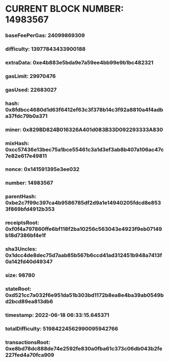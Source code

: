 # CURRENT BLOCK NUMBER: 14983567

### baseFeePerGas: 24099869309
### difficulty: 13977843433900188
### extraData: 0xe4b883e5bda9e7a59ee4bb99e9b1bc482321
### gasLimit: 29970476
### gasUsed: 22683027
### hash: 0x8fdbcc4680d1d63f6412ef63c3f378b14c3f92a8810a4f4adba37fdc79b0a371
### miner: 0x829BD824B016326A401d083B33D092293333A830
### mixHash: 0xcc57436e13bec75a1bce55461c3a1d3ef3ab8b407a106ac47c7e82e617e49811
### nonce: 0x141591395e3ee032
### number: 14983567
### parentHash: 0xbe2c7f99c397ca4b9586785df2d9a1e14940205fdcd8e8533f869bfd4912b353
### receiptsRoot: 0xf0f4a797860ffe6bf118f2ba10256c563043e4923f9eb07149b18d7386bf4e1f
### sha3Uncles: 0x1dcc4de8dec75d7aab85b567b6ccd41ad312451b948a7413f0a142fd40d49347
### size: 98780
### stateRoot: 0xd521cc7a032f6e951da51b303bd1172b8ea8e4ba39ab0549bd2bcd89ea813db6
### timestamp: 2022-06-18 06:33:15.645371
### totalDifficulty: 51984224562990095942766
### transactionsRoot: 0xe8bd78dc888de74e2592fe830a0fba61c373c06db043b2fe227fed4a70fca909
